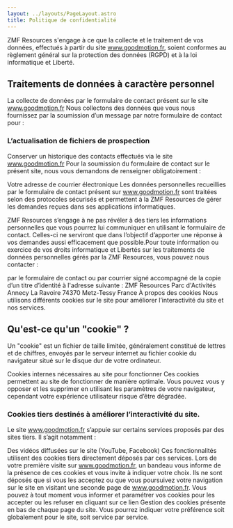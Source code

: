 ```yaml
---
layout: ../layouts/PageLayout.astro
title: Politique de confidentialité
---
```

ZMF Resources s'engage à ce que la collecte et le traitement de vos données, effectués à partir du site www.goodmotion.fr, soient conformes au règlement général sur la protection des données (RGPD) et à la loi informatique et Liberté.

## Traitements de données à caractère personnel
La collecte de données par le formulaire de contact présent sur le site www.goodmotion.fr
Nous collectons des données que vous nous fournissez par la soumission d’un message par notre formulaire de contact pour :

### L’actualisation de fichiers de prospection
Conserver un historique des contacts effectués via le site www.goodmotion.fr
Pour la soumission du formulaire de contact sur le présent site, nous vous demandons de renseigner obligatoirement :

Votre adresse de courrier électronique
Les données personnelles recueillies par le formulaire de contact présent sur www.goodmotion.fr sont traitées selon des protocoles sécurisés et permettent à la ZMF Resources de gérer les demandes reçues dans ses applications informatiques.

ZMF Resources s’engage à ne pas révéler à des tiers les informations personnelles que vous pourrez lui communiquer en utilisant le formulaire de contact. Celles-ci ne serviront que dans l’objectif d’apporter une réponse à vos demandes aussi efficacement que possible.Pour toute information ou exercice de vos droits informatique et Libertés sur les traitements de données personnelles gérés par la ZMF Resources, vous pouvez nous contacter :

par le formulaire de contact
ou par courrier signé accompagné de la copie d’un titre d’identité à l'adresse suivante : ZMF Resources Parc d'Activités Annecy La Ravoire 74370 Metz-Tessy France
À propos des cookies
Nous utilisons différents cookies sur le site pour améliorer l’interactivité du site et nos services.

## Qu'est-ce qu'un "cookie" ?

Un "cookie" est un fichier de taille limitée, généralement constitué de lettres et de chiffres, envoyés par le serveur internet au fichier cookie du navigateur situé sur le disque dur de votre ordinateur.

Cookies internes nécessaires au site pour fonctionner
Ces cookies permettent au site de fonctionner de manière optimale. Vous pouvez vous y opposer et les supprimer en utilisant les paramètres de votre navigateur, cependant votre expérience utilisateur risque d’être dégradée.


### Cookies tiers destinés à améliorer l’interactivité du site.
Le site www.goodmotion.fr s’appuie sur certains services proposés par des sites tiers. Il s’agit notamment :

Des vidéos diffusées sur le site (YouTube, Facebook)
Ces fonctionnalités utilisent des cookies tiers directement déposés par ces services. Lors de votre première visite sur www.goodmotion.fr, un bandeau vous informe de la présence de ces cookies et vous invite à indiquer votre choix. Ils ne sont déposés que si vous les acceptez ou que vous poursuivez votre navigation sur le site en visitant une seconde page de www.goodmotion.fr. Vous pouvez à tout moment vous informer et paramétrer vos cookies pour les accepter ou les refuser en cliquant sur ce lien Gestion des cookies présente en bas de chaque page du site. Vous pourrez indiquer votre préférence soit globalement pour le site, soit service par service.
